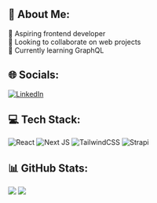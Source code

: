 ## 💫 About Me:
🔭 Aspiring frontend developer<br>🤝 Looking to collaborate on web projects<br>🌱 Currently learning GraphQL


## 🌐 Socials:
[![LinkedIn](https://img.shields.io/badge/LinkedIn-%230077B5.svg?logo=linkedin&logoColor=white)](https://linkedin.com/in/https://www.linkedin.com/in/steven-steven-141ba3192) 

## 💻 Tech Stack:
![React](https://img.shields.io/badge/react-%2320232a.svg?style=for-the-badge&logo=react&logoColor=%2361DAFB) ![Next JS](https://img.shields.io/badge/Next-black?style=for-the-badge&logo=next.js&logoColor=white) ![TailwindCSS](https://img.shields.io/badge/tailwindcss-%2338B2AC.svg?style=for-the-badge&logo=tailwind-css&logoColor=white) ![Strapi](https://img.shields.io/badge/strapi-%232E7EEA.svg?style=for-the-badge&logo=strapi&logoColor=white)
## 📊 GitHub Stats:
![](https://github-readme-streak-stats.herokuapp.com/?user=steven2801&theme=graywhite&hide_border=false)
![](https://github-readme-stats.vercel.app/api/top-langs/?username=steven2801&theme=graywhite&hide_border=false&include_all_commits=true&count_private=true&layout=compact)
